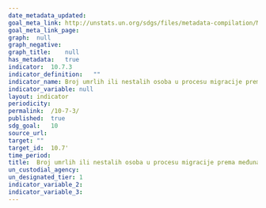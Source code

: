 ```yaml
---	
date_metadata_updated:	
goal_meta_link:	http://unstats.un.org/sdgs/files/metadata-compilation/Metadata-Goal-10.pdf'
goal_meta_link_page:	
graph:	null
graph_negative:	
graph_title:	null
has_metadata:	true
indicator:	10.7.3
indicator_definition:	""
indicator_name:	Broj umrlih ili nestalih osoba u procesu migracije prema međunarodnoj destinaciji
indicator_variable:	null
layout:	indicator
periodicity:	
permalink:	/10-7-3/
published:	true
sdg_goal:	10
source_url:	
target:	""
target_id:	10.7'
time_period:	
title:	Broj umrlih ili nestalih osoba u procesu migracije prema međunarodnoj destinaciji
un_custodial_agency:	
un_designated_tier:	1
indicator_variable_2:	
indicator_variable_3:	
---	
```

